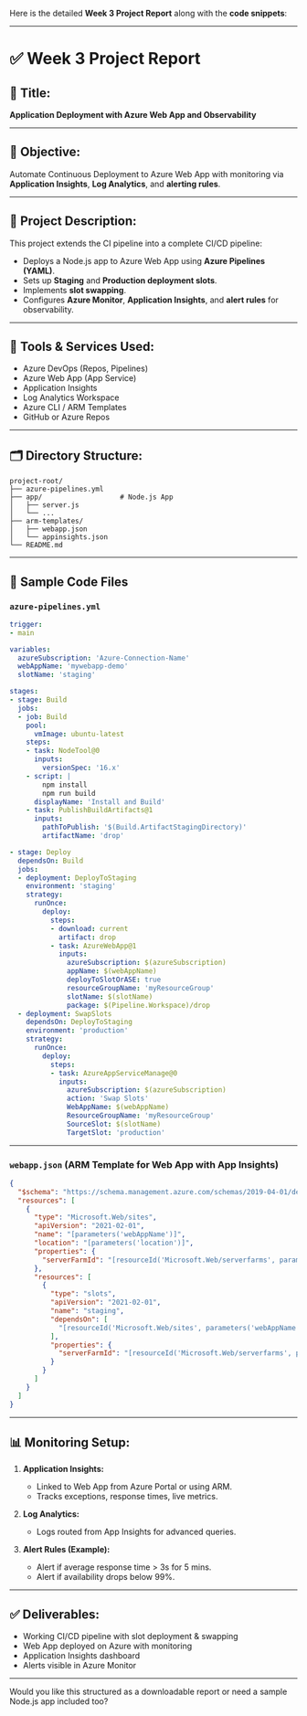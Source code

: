 Here is the detailed **Week 3 Project Report** along with the **code snippets**:

---

# ✅ **Week 3 Project Report**

## 📌 **Title:**

**Application Deployment with Azure Web App and Observability**

---

## 🎯 **Objective:**

Automate Continuous Deployment to Azure Web App with monitoring via **Application Insights**, **Log Analytics**, and **alerting rules**.

---

## 📝 **Project Description:**

This project extends the CI pipeline into a complete CI/CD pipeline:

* Deploys a Node.js app to Azure Web App using **Azure Pipelines (YAML)**.
* Sets up **Staging** and **Production deployment slots**.
* Implements **slot swapping**.
* Configures **Azure Monitor**, **Application Insights**, and **alert rules** for observability.

---

## 🔧 **Tools & Services Used:**

* Azure DevOps (Repos, Pipelines)
* Azure Web App (App Service)
* Application Insights
* Log Analytics Workspace
* Azure CLI / ARM Templates
* GitHub or Azure Repos

---

## 🗂️ **Directory Structure:**

```
project-root/
├── azure-pipelines.yml
├── app/                   # Node.js App
│   ├── server.js
│   └── ...
├── arm-templates/
│   ├── webapp.json
│   └── appinsights.json
└── README.md
```

---

## 📁 **Sample Code Files**

### `azure-pipelines.yml`

```yaml
trigger:
- main

variables:
  azureSubscription: 'Azure-Connection-Name'
  webAppName: 'mywebapp-demo'
  slotName: 'staging'

stages:
- stage: Build
  jobs:
  - job: Build
    pool:
      vmImage: ubuntu-latest
    steps:
    - task: NodeTool@0
      inputs:
        versionSpec: '16.x'
    - script: |
        npm install
        npm run build
      displayName: 'Install and Build'
    - task: PublishBuildArtifacts@1
      inputs:
        pathToPublish: '$(Build.ArtifactStagingDirectory)'
        artifactName: 'drop'

- stage: Deploy
  dependsOn: Build
  jobs:
  - deployment: DeployToStaging
    environment: 'staging'
    strategy:
      runOnce:
        deploy:
          steps:
          - download: current
            artifact: drop
          - task: AzureWebApp@1
            inputs:
              azureSubscription: $(azureSubscription)
              appName: $(webAppName)
              deployToSlotOrASE: true
              resourceGroupName: 'myResourceGroup'
              slotName: $(slotName)
              package: $(Pipeline.Workspace)/drop
  - deployment: SwapSlots
    dependsOn: DeployToStaging
    environment: 'production'
    strategy:
      runOnce:
        deploy:
          steps:
          - task: AzureAppServiceManage@0
            inputs:
              azureSubscription: $(azureSubscription)
              action: 'Swap Slots'
              WebAppName: $(webAppName)
              ResourceGroupName: 'myResourceGroup'
              SourceSlot: $(slotName)
              TargetSlot: 'production'
```

---

### `webapp.json` (ARM Template for Web App with App Insights)

```json
{
  "$schema": "https://schema.management.azure.com/schemas/2019-04-01/deploymentTemplate.json#",
  "resources": [
    {
      "type": "Microsoft.Web/sites",
      "apiVersion": "2021-02-01",
      "name": "[parameters('webAppName')]",
      "location": "[parameters('location')]",
      "properties": {
        "serverFarmId": "[resourceId('Microsoft.Web/serverfarms', parameters('appServicePlanName'))]"
      },
      "resources": [
        {
          "type": "slots",
          "apiVersion": "2021-02-01",
          "name": "staging",
          "dependsOn": [
            "[resourceId('Microsoft.Web/sites', parameters('webAppName'))]"
          ],
          "properties": {
            "serverFarmId": "[resourceId('Microsoft.Web/serverfarms', parameters('appServicePlanName'))]"
          }
        }
      ]
    }
  ]
}
```

---

## 📊 **Monitoring Setup:**

1. **Application Insights:**

   * Linked to Web App from Azure Portal or using ARM.
   * Tracks exceptions, response times, live metrics.

2. **Log Analytics:**

   * Logs routed from App Insights for advanced queries.

3. **Alert Rules (Example):**

   * Alert if average response time > 3s for 5 mins.
   * Alert if availability drops below 99%.

---

## ✅ **Deliverables:**

* Working CI/CD pipeline with slot deployment & swapping
* Web App deployed on Azure with monitoring
* Application Insights dashboard
* Alerts visible in Azure Monitor

---

Would you like this structured as a downloadable report or need a sample Node.js app included too?
